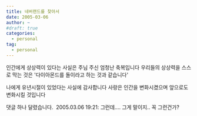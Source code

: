 ```yaml
---
title: 네버랜드를 찾아서
date: 2005-03-06
author: ~
#draft: true
categories:
  - personal
tag:
  - personal
---
```




인간에게 상상력이 있다는 사실은
주님 주신 엄청난 축복입니다
우리들의 상상력을 스스로 막는 것은 
'다이아몬드를 돌이라고 하는 것과 같습니다'

나에게 유년시절이 있었다는 사실에 감사합니다
사랑은 인간을 변화시켰으며 앞으로도 변화시킬 것입니다


 댓글 하나 달렸습니다.
  2005.03.06 19:21: 
그런데.... 그게 말이지.. 꼭 그런건가?




